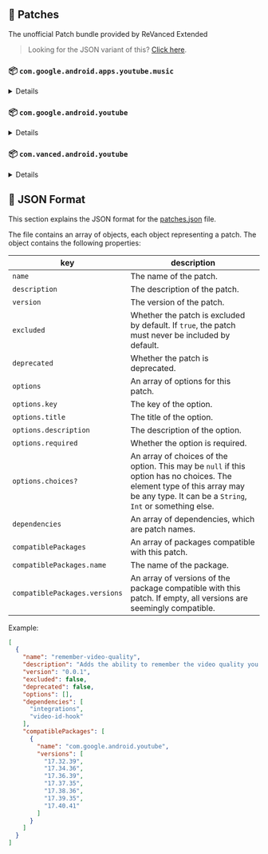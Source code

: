 ## 🧩 Patches

The unofficial Patch bundle provided by ReVanced Extended

> Looking for the JSON variant of this? [Click here](patches.json).

### 📦 `com.google.android.apps.youtube.music`
<details>

| 💊 Patch | 📜 Description | 🏹 Target Version |
|:--------:|:--------------:|:-----------------:|
| `minimized-playback-music` | Enables minimized playback on Kids music. | 5.29.52 |
| `tasteBuilder-remover` | Removes the "Tell us which artists you like" card from the home screen. | 5.29.52 |
| `hide-get-premium` | Removes all "Get Premium" evidences from the avatar menu. | 5.29.52 |
| `custom-branding-music-red` | Changes the YouTube Music launcher icon to your choice (defaults to ReVanced Red). | all |
| `custom-branding-music-revancify` | Changes the YouTube Music launcher icon to your choice (Revancify). | all |
| `compact-header` | Hides the music category bar at the top of the homepage. | 5.29.52 |
| `upgrade-button-remover` | Removes the upgrade tab from the pivot bar. | 5.29.52 |
| `background-play` | Enables playing music in the background. | 5.29.52 |
| `music-microg-support` | Allows YouTube Music ReVanced to run without root and under a different package name. | 5.29.52 |
| `custom-package-name-music` | Allows ReVanced Extended Music to run under a different package name than ReVanced Music (NON-ROOT users only!). | 5.29.52 |
| `music-video-ads` | Removes ads in the music player. | 5.29.52 |
| `codecs-unlock` | Adds more audio codec options. The new audio codecs usually result in better audio quality. | 5.29.52 |
| `exclusive-audio-playback` | Enables the option to play music without video. | 5.29.52 |
| `tablet-mode` | Unlocks landscape mode. | 5.29.52 |
| `black-navbar` | Sets the navigation bar color to black. | 5.29.52 |
</details>

### 📦 `com.google.android.youtube`
<details>

| 💊 Patch | 📜 Description | 🏹 Target Version |
|:--------:|:--------------:|:-----------------:|
| `swipe-controls` | Adds volume and brightness swipe controls. | 17.40.41 |
| `overlay-buttons` | Add overlay buttons for YouTube - copy, copy with timestamp, repeat, download. | 17.40.41 |
| `overlay-buttons-alternative-icon` | Use alternative Icons for the overlay buttons. | 17.40.41 |
| `seekbar-tapping` | Enables tap-to-seek on the seekbar of the video player. | 17.40.41 |
| `disable-create-button` | Hides the create button in the navigation bar. | 17.40.41 |
| `hide-cast-button` | Hides the cast button in the video player. | all |
| `return-youtube-dislike` | Shows the dislike count of videos using the Return YouTube Dislike API. | 17.40.41 |
| `hide-autoplay-button` | Hides the autoplay button in the video player. | 17.40.41 |
| `hide-captions-button` | Hides the captions button in the video player. | 17.40.41 |
| `disable-startup-shorts-player` | Disables playing YouTube Shorts when launching YouTube. | 17.40.41 |
| `custom-branding-icon-red` | Changes the YouTube launcher icon to your choice (defaults to ReVanced Red). | all |
| `custom-branding-icon-blue` | Changes the YouTube launcher icon to your choice (ReVanced Blue). | all |
| `custom-branding-icon-revancify` | Changes the YouTube launcher icon to your choice (Revancify). | all |
| `custom-branding-name` | Changes the YouTube launcher name to your choice (defaults to ReVanced Extended). | all |
| `amoled` | Enables pure black theme. | all |
| `materialyou` | Enables MaterialYou theme for Android 12+. | all |
| `remove-playerbutton-background` | Disable Player Button Overlay Background. | all |
| `hide-pip-notification` | Disable pip notification when you first launch pip mode. | 17.40.41 |
| `extended` | Add ReVanced Extended Features. | 17.40.41 |
| `old-quality-layout` | Enables the original quality flyout menu. | 17.40.41 |
| `hide-shorts-button` | Hides the shorts button on the navigation bar. | 17.40.41 |
| `hide-watermark` | Hides creator's watermarks on videos. | 17.40.41 |
| `hide-email-address` | Hides the email address in the account switcher. | 17.40.41 |
| `sponsorblock` | Integrate SponsorBlock. | 17.40.41 |
| `enable-wide-searchbar` | Replaces the search icon with a wide search bar. This will hide the YouTube logo when active. | 17.40.41 |
| `tablet-mini-player` | Enables the tablet mini player layout. | 17.40.41 |
| `disable-auto-captions` | Disable forced captions from being automatically enabled. | 17.40.41 |
| `minimized-playback` | Enables minimized and background playback. | 17.40.41 |
| `client-spoof` | Spoofs the YouTube or Vanced client to prevent playback issues. | all |
| `client-spoof-v2` | Spoof the YouTube client version to prevent fullscreen rotation issue. | 17.40.41 |
| `translations` | Add Crowdin Translations. | all |
| `custom-video-buffer` | Lets you change the buffers of videos. | 17.40.41 |
| `always-autorepeat` | Always repeats the playing video again. | 17.40.41 |
| `microg-support` | Allows YouTube ReVanced to run without root and under a different package name with Vanced MicroG. | 17.40.41 |
| `custom-package-name` | Allows ReVanced Extended to run under a different package name than ReVanced (NON-ROOT users only!). | 17.40.41 |
| `settings` | Adds settings for ReVanced to YouTube. | all |
| `custom-playback-speed` | Adds more video playback speed options. | 17.40.41 |
| `hdr-auto-brightness` | Makes the brightness of HDR videos follow the system default. | 17.40.41 |
| `hide-button-container` | Removes button container. | 17.40.41 |
| `hide-my-mix` | Remove My Mix from home feed and video player. | 17.40.41 |
| `optimize-resource` | Optimize resources to make your app lightweight, Add missing translations to YouTube. | all |
| `remember-video-quality` | Adds the ability to remember the video quality you chose in the video quality flyout. | 17.40.41 |
| `default-video-speed` | Adds the ability to set default video speed. | 17.40.41 |
| `video-ads` | Removes ads in the video player. | 17.40.41 |
| `general-ads` | Removes general ads. | 17.40.41 |
| `hide-infocard-suggestions` | Hides infocards in videos. | 17.40.41 |
</details>

### 📦 `com.vanced.android.youtube`
<details>

| 💊 Patch | 📜 Description | 🏹 Target Version |
|:--------:|:--------------:|:-----------------:|
| `client-spoof` | Spoofs the YouTube or Vanced client to prevent playback issues. | all |
</details>



## 📝 JSON Format

This section explains the JSON format for the [patches.json](patches.json) file.

The file contains an array of objects, each object representing a patch. The object contains the following properties:

| key                           | description                                                                                                                                                                           |
|-------------------------------|---------------------------------------------------------------------------------------------------------------------------------------------------------------------------------------|
| `name`                        | The name of the patch.                                                                                                                                                                |
| `description`                 | The description of the patch.                                                                                                                                                         |
| `version`                     | The version of the patch.                                                                                                                                                             |
| `excluded`                    | Whether the patch is excluded by default. If `true`, the patch must never be included by default.                                                                                     |
| `deprecated`                  | Whether the patch is deprecated.                                                                                                                                                      |
| `options`                     | An array of options for this patch.                                                                                                                                                   |
| `options.key`                 | The key of the option.                                                                                                                                                                |
| `options.title`               | The title of the option.                                                                                                                                                              |
| `options.description`         | The description of the option.                                                                                                                                                        |
| `options.required`            | Whether the option is required.                                                                                                                                                       |
| `options.choices?`            | An array of choices of the option. This may be `null` if this option has no choices. The element type of this array may be any type. It can be a `String`, `Int` or something else.   |
| `dependencies`                | An array of dependencies, which are patch names.                                                                                                                                      |
| `compatiblePackages`          | An array of packages compatible with this patch.                                                                                                                                      |
| `compatiblePackages.name`     | The name of the package.                                                                                                                                                              |
| `compatiblePackages.versions` | An array of versions of the package compatible with this patch. If empty, all versions are seemingly compatible.                                                                      |

Example:

```json
[
  {
    "name": "remember-video-quality",
    "description": "Adds the ability to remember the video quality you chose in the video quality flyout.",
    "version": "0.0.1",
    "excluded": false,
    "deprecated": false,
    "options": [],
    "dependencies": [
      "integrations",
      "video-id-hook"
    ],
    "compatiblePackages": [
      {
        "name": "com.google.android.youtube",
        "versions": [
          "17.32.39",
          "17.34.36",
          "17.36.39",
          "17.37.35",
          "17.38.36",
          "17.39.35",
          "17.40.41"
        ]
      }
    ]
  }
]
```